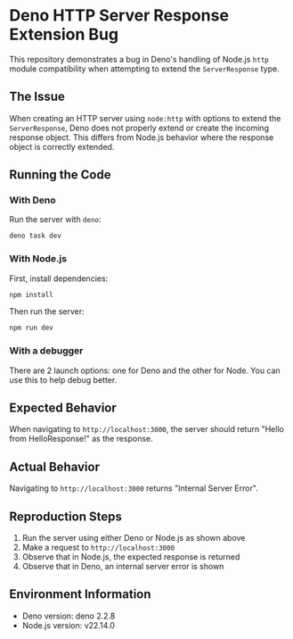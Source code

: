 # Deno HTTP Server Response Extension Bug

This repository demonstrates a bug in Deno's handling of Node.js `http` module
compatibility when attempting to extend the `ServerResponse` type.

## The Issue

When creating an HTTP server using `node:http` with options to extend the
`ServerResponse`, Deno does not properly extend or create the incoming response
object. This differs from Node.js behavior where the response object is
correctly extended.

## Running the Code

### With Deno

Run the server with `deno`:

```bash
deno task dev
```

### With Node.js

First, install dependencies:

```bash
npm install
```

Then run the server:

```bash
npm run dev
```

### With a debugger

There are 2 launch options: one for Deno and the other for Node. You can use
this to help debug better.

## Expected Behavior

When navigating to `http://localhost:3000`, the server should return "Hello from
HelloResponse!" as the response.

## Actual Behavior

Navigating to `http://localhost:3000` returns "Internal Server Error".

## Reproduction Steps

1. Run the server using either Deno or Node.js as shown above
2. Make a request to `http://localhost:3000`
3. Observe that in Node.js, the expected response is returned
4. Observe that in Deno, an internal server error is shown

## Environment Information

- Deno version: deno 2.2.8
- Node.js version: v22.14.0
